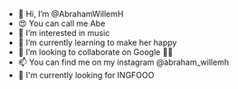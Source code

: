 - 👋 Hi, I’m @AbrahamWillemH
- 😍 You can call me Abe
- 👀 I’m interested in music
- 🌱 I’m currently learning to make her happy
- 💞️ I’m looking to collaborate on Google 😶‍🌫️
- 📫 You can find me on my instagram @abraham_willemh
- 🙌 I'm currently looking for INGFOOO

<!---
AbrahamWillemH/AbrahamWillemH is a ✨ special ✨ repository because its `README.md` (this file) appears on your GitHub profile.
You can click the Preview link to take a look at your changes.
--->
